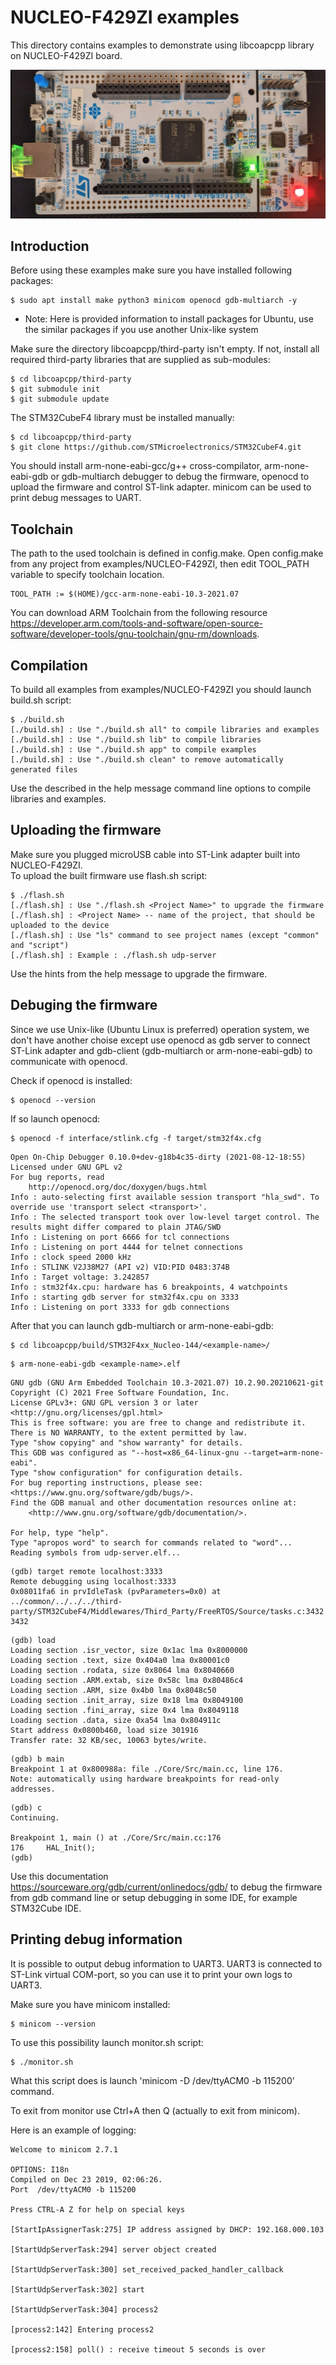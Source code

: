# NUCLEO-F429ZI examples

This directory contains examples to demonstrate using libcoapcpp library on NUCLEO-F429ZI board.

![plot](NUCLEO-F429ZI.jpeg)

## Introduction
Before using these examples make sure you have installed following packages:
~~~
$ sudo apt install make python3 minicom openocd gdb-multiarch -y
~~~
* Note: Here is provided information to install packages for Ubuntu, use the similar packages if you use another Unix-like system

Make sure the directory libcoapcpp/third-party isn't empty.
If not, install all required third-party libraries that are supplied as sub-modules:
~~~
$ cd libcoapcpp/third-party
$ git submodule init
$ git submodule update
~~~

The STM32CubeF4 library must be installed manually:
~~~
$ cd libcoapcpp/third-party
$ git clone https://github.com/STMicroelectronics/STM32CubeF4.git
~~~

You should install arm-none-eabi-gcc/g++ cross-compilator, arm-none-eabi-gdb or gdb-multiarch debugger to debug the firmware,
openocd to upload the firmware and control ST-link adapter. minicom can be used to print debug messages to UART.

## Toolchain
The path to the used toolchain is defined in config.make. Open config.make from any project from examples/NUCLEO-F429ZI, then edit TOOL_PATH variable to specify toolchain location.
~~~
TOOL_PATH := $(HOME)/gcc-arm-none-eabi-10.3-2021.07
~~~
You can download ARM Toolchain from the following resource https://developer.arm.com/tools-and-software/open-source-software/developer-tools/gnu-toolchain/gnu-rm/downloads.

## Compilation
To build all examples from examples/NUCLEO-F429ZI you should launch build.sh script:
~~~
$ ./build.sh
[./build.sh] : Use "./build.sh all" to compile libraries and examples
[./build.sh] : Use "./build.sh lib" to compile libraries
[./build.sh] : Use "./build.sh app" to compile examples
[./build.sh] : Use "./build.sh clean" to remove automatically generated files
~~~
Use the described in the help message command line options to compile libraries and examples.

## Uploading the firmware
Make sure you plugged microUSB cable into ST-Link adapter built into NUCLEO-F429ZI.  
To upload the built firmware use flash.sh script:
~~~
$ ./flash.sh
[./flash.sh] : Use "./flash.sh <Project Name>" to upgrade the firmware
[./flash.sh] : <Project Name> -- name of the project, that should be uploaded to the device
[./flash.sh] : Use "ls" command to see project names (except "common" and "script")
[./flash.sh] : Example : ./flash.sh udp-server
~~~
Use the hints from the help message to upgrade the firmware.

## Debuging the firmware
Since we use Unix-like (Ubuntu Linux is preferred) operation system, we don't have another choise except use 
openocd as gdb server to connect ST-Link adapter and gdb-client (gdb-multiarch or arm-none-eabi-gdb) to 
communicate with openocd.

Check if openocd is installed:
~~~
$ openocd --version
~~~
If so launch openocd:
~~~
$ openocd -f interface/stlink.cfg -f target/stm32f4x.cfg
~~~
~~~
Open On-Chip Debugger 0.10.0+dev-g18b4c35-dirty (2021-08-12-18:55)
Licensed under GNU GPL v2
For bug reports, read
	http://openocd.org/doc/doxygen/bugs.html
Info : auto-selecting first available session transport "hla_swd". To override use 'transport select <transport>'.
Info : The selected transport took over low-level target control. The results might differ compared to plain JTAG/SWD
Info : Listening on port 6666 for tcl connections
Info : Listening on port 4444 for telnet connections
Info : clock speed 2000 kHz
Info : STLINK V2J38M27 (API v2) VID:PID 0483:374B
Info : Target voltage: 3.242857
Info : stm32f4x.cpu: hardware has 6 breakpoints, 4 watchpoints
Info : starting gdb server for stm32f4x.cpu on 3333
Info : Listening on port 3333 for gdb connections
~~~
After that you can launch gdb-multiarch or arm-none-eabi-gdb:
~~~
$ cd libcoapcpp/build/STM32F4xx_Nucleo-144/<example-name>/
~~~
~~~
$ arm-none-eabi-gdb <example-name>.elf
~~~
~~~
GNU gdb (GNU Arm Embedded Toolchain 10.3-2021.07) 10.2.90.20210621-git
Copyright (C) 2021 Free Software Foundation, Inc.
License GPLv3+: GNU GPL version 3 or later <http://gnu.org/licenses/gpl.html>
This is free software: you are free to change and redistribute it.
There is NO WARRANTY, to the extent permitted by law.
Type "show copying" and "show warranty" for details.
This GDB was configured as "--host=x86_64-linux-gnu --target=arm-none-eabi".
Type "show configuration" for configuration details.
For bug reporting instructions, please see:
<https://www.gnu.org/software/gdb/bugs/>.
Find the GDB manual and other documentation resources online at:
    <http://www.gnu.org/software/gdb/documentation/>.

For help, type "help".
Type "apropos word" to search for commands related to "word"...
Reading symbols from udp-server.elf...
~~~
~~~
(gdb) target remote localhost:3333
Remote debugging using localhost:3333
0x08011fa6 in prvIdleTask (pvParameters=0x0) at ../common/../../../third-party/STM32CubeF4/Middlewares/Third_Party/FreeRTOS/Source/tasks.c:3432
3432
~~~
~~~
(gdb) load
Loading section .isr_vector, size 0x1ac lma 0x8000000
Loading section .text, size 0x404a0 lma 0x80001c0
Loading section .rodata, size 0x8064 lma 0x8040660
Loading section .ARM.extab, size 0x58c lma 0x80486c4
Loading section .ARM, size 0x4b0 lma 0x8048c50
Loading section .init_array, size 0x18 lma 0x8049100
Loading section .fini_array, size 0x4 lma 0x8049118
Loading section .data, size 0xa54 lma 0x804911c
Start address 0x0800b460, load size 301916
Transfer rate: 32 KB/sec, 10063 bytes/write.
~~~
~~~
(gdb) b main
Breakpoint 1 at 0x800988a: file ./Core/Src/main.cc, line 176.
Note: automatically using hardware breakpoints for read-only addresses.
~~~
~~~
(gdb) c
Continuing.

Breakpoint 1, main () at ./Core/Src/main.cc:176
176		HAL_Init();
(gdb) 
~~~
Use this documentation https://sourceware.org/gdb/current/onlinedocs/gdb/ to debug the firmware from gdb command line
or setup debugging in some IDE, for example STM32Cube IDE.

## Printing debug information
It is possible to output debug information to UART3. UART3 is connected to ST-Link virtual COM-port, 
so you can use it to print your own logs to UART3.

Make sure you have minicom installed:
~~~
$ minicom --version
~~~
To use this possibility launch monitor.sh script:
~~~
$ ./monitor.sh
~~~
What this script does is launch 'minicom -D /dev/ttyACM0 -b 115200' command. 

To exit from monitor use Ctrl+A then Q (actually to exit from minicom).

Here is an example of logging:
~~~
Welcome to minicom 2.7.1

OPTIONS: I18n 
Compiled on Dec 23 2019, 02:06:26.
Port  /dev/ttyACM0 -b 115200

Press CTRL-A Z for help on special keys

[StartIpAssignerTask:275] IP address assigned by DHCP: 192.168.000.103

[StartUdpServerTask:294] server object created 

[StartUdpServerTask:300] set_received_packed_handler_callback

[StartUdpServerTask:302] start

[StartUdpServerTask:304] process2

[process2:142] Entering process2

[process2:158] poll() : receive timeout 5 seconds is over
~~~
